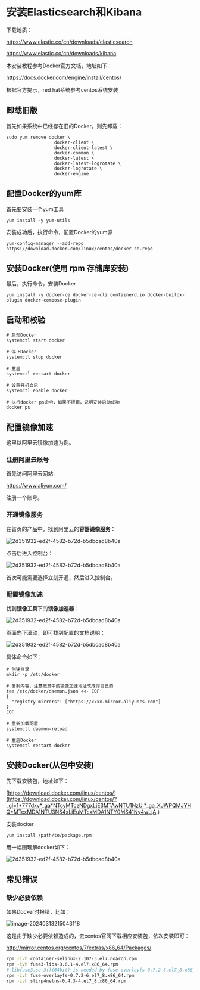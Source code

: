 # 安装Elasticsearch和Kibana

下载地质：

https://www.elastic.co/cn/downloads/elasticsearch

https://www.elastic.co/cn/downloads/kibana

本安装教程参考Docker官方文档，地址如下：

https://docs.docker.com/engine/install/centos/

根据官方提示，red hat系统参考centos系统安装

## 卸载旧版

首先如果系统中已经存在旧的Docker，则先卸载：

```shell
sudo yum remove docker \
                  docker-client \
                  docker-client-latest \
                  docker-common \
                  docker-latest \
                  docker-latest-logrotate \
                  docker-logrotate \
                  docker-engine
```

## 配置Docker的yum库

首先要安装一个yum工具

```shell
yum install -y yum-utils
```

安装成功后，执行命令，配置Docker的yum源：

```shell
yum-config-manager --add-repo https://download.docker.com/linux/centos/docker-ce.repo
```

## 安装Docker(使用 rpm 存储库安装)

最后，执行命令，安装Docker

```shell
yum install -y docker-ce docker-ce-cli containerd.io docker-buildx-plugin docker-compose-plugin
```

## 启动和校验

```shell
# 启动Docker
systemctl start docker

# 停止Docker
systemctl stop docker

# 重启
systemctl restart docker

# 设置开机自启
systemctl enable docker

# 执行docker ps命令，如果不报错，说明安装启动成功
docker ps
```

## 配置镜像加速

这里以阿里云镜像加速为例。

### 注册阿里云账号

首先访问阿里云网站:

https://www.aliyun.com/

注册一个账号。

### 开通镜像服务

在首页的产品中，找到阿里云的**容器镜像服务**：

![2d351932-ed2f-4582-b72d-b5dbcad8b40a](https://gitee.com/chenymy/picbed/raw/master/img/3UA8iFfNyMbX74T.png)

点击后进入控制台：

![2d351932-ed2f-4582-b72d-b5dbcad8b40a](https://gitee.com/chenymy/picbed/raw/master/img/yK8rjq1mIk6Y9wn.png)

首次可能需要选择立刻开通，然后进入控制台。

### 配置镜像加速

找到**镜像工具**下的**镜像加速器**：

![2d351932-ed2f-4582-b72d-b5dbcad8b40a](https://gitee.com/chenymy/picbed/raw/master/img/KdCGL8ISq3bvDru.png)

页面向下滚动，即可找到配置的文档说明：

![2d351932-ed2f-4582-b72d-b5dbcad8b40a](https://gitee.com/chenymy/picbed/raw/master/img/fYCIHxL521ivoOt.png)

具体命令如下：

```
# 创建目录
mkdir -p /etc/docker

# 复制内容，注意把其中的镜像加速地址改成你自己的
tee /etc/docker/daemon.json <<-'EOF'
{
  "registry-mirrors": ["https://xxxx.mirror.aliyuncs.com"]
}
EOF

# 重新加载配置
systemctl daemon-reload

# 重启Docker
systemctl restart docker
```

## 安装Docker(从包中安装)

先下载安装包，地址如下：

[https://download.docker.com/linux/centos/](https://download.docker.com/linux/centos/?_gl=1*777dxv*_ga*NTcyMTczNDgxLjE3MTAwNTU1NzU.*_ga_XJWPQMJYHQ*MTcxMDA1NTU3NS4xLjEuMTcxMDA1NTY0MS41Ny4wLjA.)

安装docker

```shell
yum install /path/to/package.rpm
```

用一幅图理解docker如下：

![2d351932-ed2f-4582-b72d-b5dbcad8b40a](https://gitee.com/chenymy/picbed/raw/master/img/zd1oeg8Fr4NK23R.png)

## 常见错误

### 缺少必要依赖

如果Docker时报错，比如：

![image-20240313215043118](https://gitee.com/chenymy/picbed/raw/master/img/njkq4TB8D6laOJd.png)

这是由于缺少必要依赖造成的，去centos官网下载相应安装包，依次安装即可：

http://mirror.centos.org/centos/7/extras/x86_64/Packages/

```bash
rpm -ivh container-selinux-2.107-3.el7.noarch.rpm
rpm -ivh fuse3-libs-3.6.1-4.el7.x86_64.rpm
# libfuse3.so.3()(64bit) is needed by fuse-overlayfs-0.7.2-6.el7_8.x86_64
rpm -ivh fuse-overlayfs-0.7.2-6.el7_8.x86_64.rpm
rpm -ivh slirp4netns-0.4.3-4.el7_8.x86_64.rpm
```

